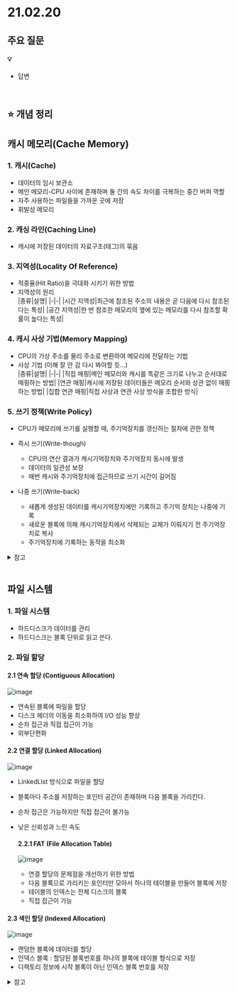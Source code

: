 # 21.02.20

## 주요 질문
#### 💡 [](#)
* 답변

<br/>

## ⭐ 개념 정리
## **캐시 메모리(Cache Memory)**
### 1. 캐시(Cache)  
* 데이터의 임시 보관소
* 메인 메모리-CPU 사이에 존재하며 둘 간의 속도 차이를 극복하는 중간 버퍼 역할    
* 자주 사용하는 파일들을 가까운 곳에 저장
* 휘발성 메모리

### 2. 캐싱 라인(Caching Line)  
* 캐시에 저장된 데이터의 자료구조(태그)의 묶음

### 3. 지역성(Locality Of Reference)  
* 적중율(Hit Ratio)을 극대화 시키기 위한 방법  
* 지역성의 원리  
    |종류|설명|
    |-|-|
    |시간 지역성|최근에 참조된 주소의 내용은 곧 다음에 다시 참조된다는 특성|
    |공간 지역성|한 번 참조한 메모리의 옆에 있는 메모리를 다시 참조할 확률이 높다는 특성|  

### 4. 캐시 사상 기법(Memory Mapping)
* CPU의 가상 주소를 물리 주소로 변환하여 메모리에 전달하는 기법  
* 사상 기법 (이해 잘 안 감 다시 봐야할 듯...)  
    |종류|설명|
    |-|-|
    |직접 매핑|메인 메모리와 캐시를 똑같은 크기로 나누고 순서대로 매핑하는 방법|
    |연관 매핑|캐시에 저장된 데이터들은 메모리 순서와 상관 없이 매핑하는 방법|
    |집합 연관 매핑|직접 사상과 연관 사상 방식을 조합한 방식|


### 5. 쓰기 정책(Write Policy)  
* CPU가 메모리에 쓰기를 실행할 때, 주기억장치를 갱신하는 절차에 관한 정책
* 즉시 쓰기(Write-though) 
    * CPU의 연산 결과가 캐시기억장치와 주기억장치 동시에 발생
    * 데이터의 일관성 보장  
    * 매번 캐시와 주기억장치에 접근하므로 쓰기 시간이 길어짐  

* 나중 쓰기(Write-back) 
    * 새롭게 생성된 데이터를 캐시기억장치에만 기록하고 주기억 장치는 나중에 기록
    * 새로운 블록에 의해 캐시기억장치에서 삭제되는 교체가 이뤄지기 전 주기억장치로 복사
    * 주기억장치에 기록하는 동작을 최소화

<details>
    <summary>참고</summary>
    <ul>
    <li>https://wikidocs.net/65523</li>
    </ul>
</details>

<br/>

## **파일 시스템**  
### 1. 파일 시스템  
* 하드디스크가 데이터를 관리
* 하드디스크는 블록 단위로 읽고 쓴다.  

### 2. 파일 할당  
#### 2.1 연속 할당 (Contiguous Allocation)  
![image](https://user-images.githubusercontent.com/36289638/108594422-42b36b80-73bd-11eb-973a-0b7bc64c8648.png)

* 연속된 블록에 파일을 할당  
* 디스크 헤더의 이동을 최소화하여 I/O 성능 향상
* 순차 접근과 직접 접근이 가능  
* 외부단편화

#### 2.2 연결 할당 (Linked Allocation)  
![image](https://user-images.githubusercontent.com/36289638/108594428-4d6e0080-73bd-11eb-9e01-90ed2bd39612.png)

* LinkedList 방식으로 파일을 할당  
* 블록마다 주소를 저장하는 포인터 공간이 존재하며 다음 블록을 가리킨다.
* 순차 접근은 가능하지만 직접 접근이 불가능  
* 낮은 신뢰성과 느린 속도  

    #### 2.2.1 FAT (File Allocation Table)  
    ![image](https://user-images.githubusercontent.com/36289638/108594431-552da500-73bd-11eb-81b8-c5ceebc6a41d.png)

    * 연결 할당의 문제점을 개선하기 위한 방법
    * 다음 블록으로 가리키는 포인터만 모아서 하나의 테이블을 만들어 블록에 저장  
    * 테이블의 인덱스는 전체 디스크의 블록  
    * 직접 접근이 가능  

#### 2.3 색인 할당 (Indexed Allocation)  
![image](https://user-images.githubusercontent.com/36289638/108594686-c6218c80-73be-11eb-9d1d-532969ec23df.png)

* 랜덤한 블록에 데이터를 할당
* 인덱스 블록 : 할당된 블록번호를 하나의 블록에 테이블 형식으로 저장 
* 디렉토리 정보에 시작 블록이 아닌 인덱스 블록 번호를 저장

<details>
    <summary>참고</summary>
    <ul>
    <li>https://velog.io/@codemcd/%EC%9A%B4%EC%98%81%EC%B2%B4%EC%A0%9COS-18.-%ED%8C%8C%EC%9D%BC-%ED%95%A0%EB%8B%B9</li>
    </ul>
</details>
